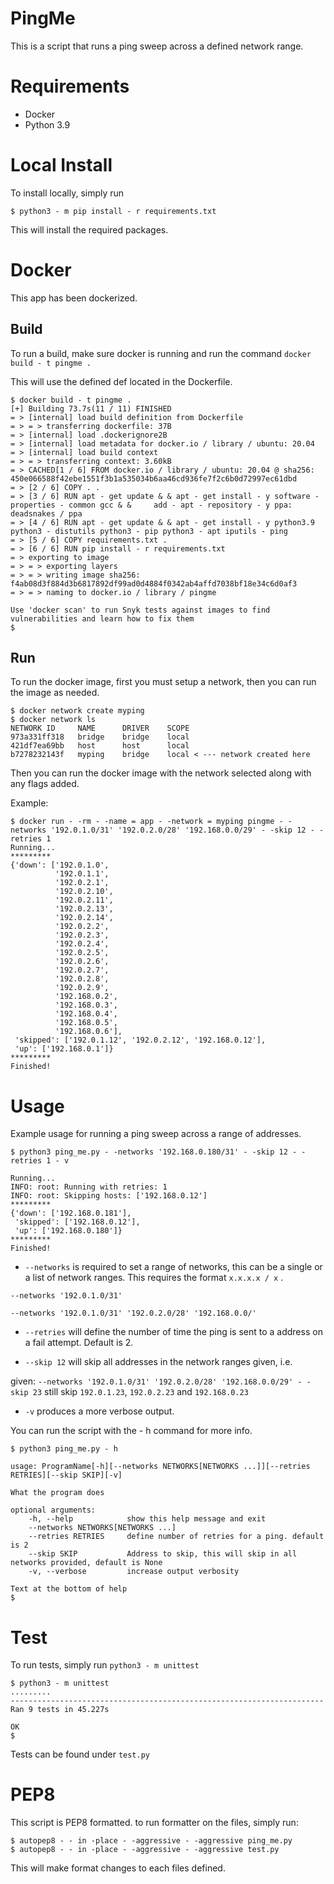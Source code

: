 # PingMe

This is a script that runs a ping sweep across a defined network range. 

# Requirements

- Docker
- Python 3.9

# Local Install

To install locally, simply run

```shell
$ python3 - m pip install - r requirements.txt
```

This will install the required packages.

# Docker

This app has been dockerized.

## Build

To run a build, make sure docker is running and run the command `docker build - t pingme .`

This will use the defined def located in the Dockerfile.

```shell
$ docker build - t pingme .
[+] Building 73.7s(11 / 11) FINISHED
= > [internal] load build definition from Dockerfile
= > = > transferring dockerfile: 37B
= > [internal] load .dockerignore2B
= > [internal] load metadata for docker.io / library / ubuntu: 20.04
= > [internal] load build context
= > = > transferring context: 3.60kB
= > CACHED[1 / 6] FROM docker.io / library / ubuntu: 20.04 @ sha256: 450e066588f42ebe1551f3b1a535034b6aa46cd936fe7f2c6b0d72997ec61dbd
= > [2 / 6] COPY . .
= > [3 / 6] RUN apt - get update & & apt - get install - y software - properties - common gcc & &     add - apt - repository - y ppa: deadsnakes / ppa
= > [4 / 6] RUN apt - get update & & apt - get install - y python3.9 python3 - distutils python3 - pip python3 - apt iputils - ping
= > [5 / 6] COPY requirements.txt .
= > [6 / 6] RUN pip install - r requirements.txt
= > exporting to image
= > = > exporting layers
= > = > writing image sha256: f4ab08d3f884d3b6817892df99ad0d4884f0342ab4affd7038bf18e34c6d0af3
= > = > naming to docker.io / library / pingme

Use 'docker scan' to run Snyk tests against images to find vulnerabilities and learn how to fix them
$
```

## Run

To run the docker image, first you must setup a network, then you can run the image as needed.

```shell
$ docker network create myping
$ docker network ls
NETWORK ID     NAME      DRIVER    SCOPE
973a331ff318   bridge    bridge    local
421df7ea69bb   host      host      local
b7278232143f   myping    bridge    local < --- network created here
```

Then you can run the docker image with the network selected along with any flags added.

Example:

```shell
$ docker run - -rm - -name = app - -network = myping pingme - -networks '192.0.1.0/31' '192.0.2.0/28' '192.168.0.0/29' - -skip 12 - -retries 1
Running...
*********
{'down': ['192.0.1.0',
          '192.0.1.1',
          '192.0.2.1',
          '192.0.2.10',
          '192.0.2.11',
          '192.0.2.13',
          '192.0.2.14',
          '192.0.2.2',
          '192.0.2.3',
          '192.0.2.4',
          '192.0.2.5',
          '192.0.2.6',
          '192.0.2.7',
          '192.0.2.8',
          '192.0.2.9',
          '192.168.0.2',
          '192.168.0.3',
          '192.168.0.4',
          '192.168.0.5',
          '192.168.0.6'],
 'skipped': ['192.0.1.12', '192.0.2.12', '192.168.0.12'],
 'up': ['192.168.0.1']}
*********
Finished!
```

# Usage

Example usage for running a ping sweep across a range of addresses.

```shell
$ python3 ping_me.py - -networks '192.168.0.180/31' - -skip 12 - -retries 1 - v

Running...
INFO: root: Running with retries: 1
INFO: root: Skipping hosts: ['192.168.0.12']
*********
{'down': ['192.168.0.181'],
 'skipped': ['192.168.0.12'],
 'up': ['192.168.0.180']}
*********
Finished!
```

- `--networks` is required to set a range of networks, this can be a single or a list of network ranges. This requires the format `x.x.x.x / x` .

`--networks '192.0.1.0/31'`

`--networks '192.0.1.0/31' '192.0.2.0/28' '192.168.0.0/'`

- `--retries` will define the number of time the ping is sent to a address on a fail attempt. Default is 2.

- `--skip 12` will skip all addresses in the network ranges given, i.e.

given: `--networks '192.0.1.0/31' '192.0.2.0/28' '192.168.0.0/29' - -skip 23` still skip `192.0.1.23`, `192.0.2.23` and `192.168.0.23`

- `-v` produces a more verbose output.

You can run the script with the - h command for more info.

```shell
$ python3 ping_me.py - h

usage: ProgramName[-h][--networks NETWORKS[NETWORKS ...]][--retries RETRIES][--skip SKIP][-v]

What the program does

optional arguments:
    -h, --help            show this help message and exit
    --networks NETWORKS[NETWORKS ...]
    --retries RETRIES     define number of retries for a ping. default is 2
    --skip SKIP           Address to skip, this will skip in all networks provided, default is None
    -v, --verbose         increase output verbosity

Text at the bottom of help
$
```

# Test

To run tests, simply run `python3 - m unittest`

```shell
$ python3 - m unittest
.........
----------------------------------------------------------------------
Ran 9 tests in 45.227s

OK
$
```

Tests can be found under `test.py`

# PEP8

This script is PEP8 formatted. to run formatter on the files, simply run:

```shell
$ autopep8 - - in -place - -aggressive - -aggressive ping_me.py
$ autopep8 - - in -place - -aggressive - -aggressive test.py
```

This will make format changes to each files defined.
